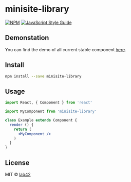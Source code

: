 # minisite-library

[![NPM](https://img.shields.io/npm/v/minisite-library.svg)](https://www.npmjs.com/package/minisite-library) [![JavaScript Style Guide](https://img.shields.io/badge/code_style-standard-brightgreen.svg)](https://standardjs.com)

## Demonstation

You can find the demo of all current stable component [here](https://ilabs.pages.vptech.eu/lab-42/media-dev-toolkit/minisite-library).

## Install

```bash
npm install --save minisite-library
```

## Usage

```jsx
import React, { Component } from 'react'

import MyComponent from 'minisite-library'

class Example extends Component {
  render () {
    return (
      <MyComponent />
    )
  }
}
```

## License

MIT © [lab42](https://github.com/lab42)
